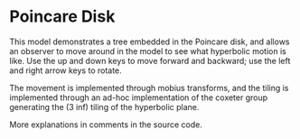 # Poincare Disk

This model demonstrates a tree embedded
in the Poincare disk, and allows an observer to 
move around in the model to see what hyperbolic
motion is like. Use the up and down keys to move
forward and backward; use the left and right
arrow keys to rotate.

The movement is implemented through
mobius transforms, and the tiling is implemented
through an ad-hoc implementation of the coxeter group
generating the (3 inf) tiling of the hyperbolic plane.

More explanations in comments in the source code.
